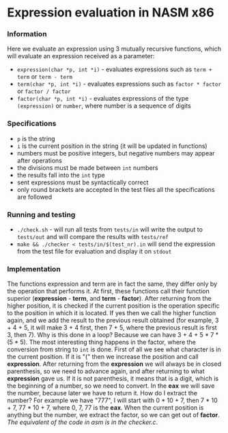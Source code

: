# Expression evaluation in NASM x86
### Information
Here we evaluate an expression using 3 mutually recursive functions, which will evaluate an expression received as a parameter:

 - `expression(char *p, int *i)` - evaluates expressions such as `term + term` or `term - term`
 - `term(char *p, int *i)` - evaluates expressions such as `factor * factor` or `factor / factor`
 - `factor(char *p, int *i)` - evaluates expressions of the type `(expression)` or `number`, where number is a sequence of digits
### Specifications
 - `p` is the string
 - `i` is the current position in the string (it will be updated in functions)
 - numbers must be positive integers, but negative numbers may appear after operations
 - the divisions must be made between `int` numbers
 - the results fall into the `int` type
 - sent expressions must be syntactically correct
 - only round brackets are accepted
 In the test files all the specifications are followed
 
 ### Running and testing
 
 - `./check.sh` - will run all tests from `tests/in` will write the output to `tests/out` and will compare the results with `tests/ref`
 - `make && ./checker < tests/in/$(test_nr).in` will send the expression from the test file for evaluation and display it on `stdout`

### Implementation
The functions expression and term are in fact the same, they differ only by the operation that performs it. At first, these functions call their function superior (**expression** - **term**, and **term** - **factor**). After returning from the higher position, it is checked if the current position is the operation specific to the position in which it is located. If yes then we call the higher function again, and we add the result to the previous result obtained (for example, 3 + 4 + 5, it will make 3 + 4 first, then 7 + 5, where the previous result is first 3, then 7). Why is this done in a loop? Because we can have 3 + 4 + 5 * 7 * (5 * 5). The most interesting thing happens in the factor, where the conversion from string to `int` is done. First of all we see what character is in the current position. If it is "(" then we increase the position and call **expression**. After returning from the **expression** we will always be in closed parenthesis, so we need to advance again, and after returning to what **expression** gave us. If it is not parenthesis, it means that is a digit, which is the beginning of a number, so we need to convert. In the **eax** we will save the number, because later we have to return it. How do I extract the number? For example we have "777", I will start with 0 * 10 + 7, then 7 * 10 + 7, 77 * 10 + 7, where 0, 7, 77 is the **eax**. When the current position is anything but the number, we extract the factor, so we can get out of **factor**. 
*The equivalent of the code in asm is in the checker.c*.
